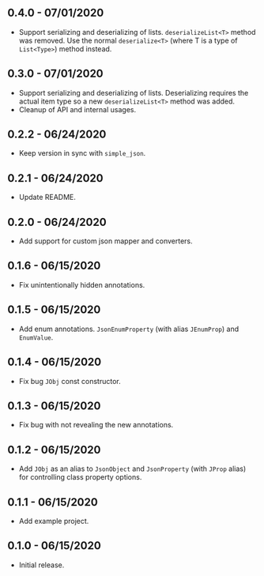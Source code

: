 ## 0.4.0 - 07/01/2020
* Support serializing and deserializing of lists. `deserializeList<T>` method was removed. Use the normal `deserialize<T>` (where T is a type of `List<Type>`) method instead.

## 0.3.0 - 07/01/2020
* Support serializing and deserializing of lists. Deserializing requires the actual item type so a new `deserializeList<T>` method was added.
* Cleanup of API and internal usages. 

## 0.2.2 - 06/24/2020
* Keep version in sync with `simple_json`. 

## 0.2.1 - 06/24/2020
* Update README. 

## 0.2.0 - 06/24/2020
* Add support for custom json mapper and converters. 

## 0.1.6 - 06/15/2020
* Fix unintentionally hidden annotations.

## 0.1.5 - 06/15/2020
* Add enum annotations. `JsonEnumProperty` (with alias `JEnumProp`) and `EnumValue`.

## 0.1.4 - 06/15/2020
* Fix bug `JObj` const constructor.

## 0.1.3 - 06/15/2020
* Fix bug with not revealing the new annotations.

## 0.1.2 - 06/15/2020
* Add `JObj` as an alias to `JsonObject` and `JsonProperty` (with `JProp` alias) for controlling class property options.

## 0.1.1 - 06/15/2020
* Add example project.

## 0.1.0 - 06/15/2020
* Initial release.
